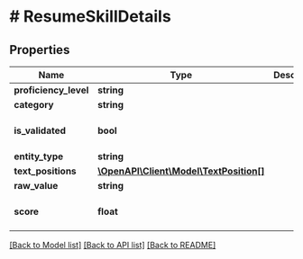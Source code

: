 # # ResumeSkillDetails

## Properties

Name | Type | Description | Notes
------------ | ------------- | ------------- | -------------
**proficiency_level** | **string** |  | [optional]
**category** | **string** |  | [optional]
**is_validated** | **bool** |  | [optional] [default to false]
**entity_type** | **string** |  | [optional]
**text_positions** | [**\OpenAPI\Client\Model\TextPosition[]**](TextPosition.md) |  | [optional]
**raw_value** | **string** |  | [optional]
**score** | **float** |  | [optional] [default to 0.75]

[[Back to Model list]](../../README.md#models) [[Back to API list]](../../README.md#endpoints) [[Back to README]](../../README.md)

